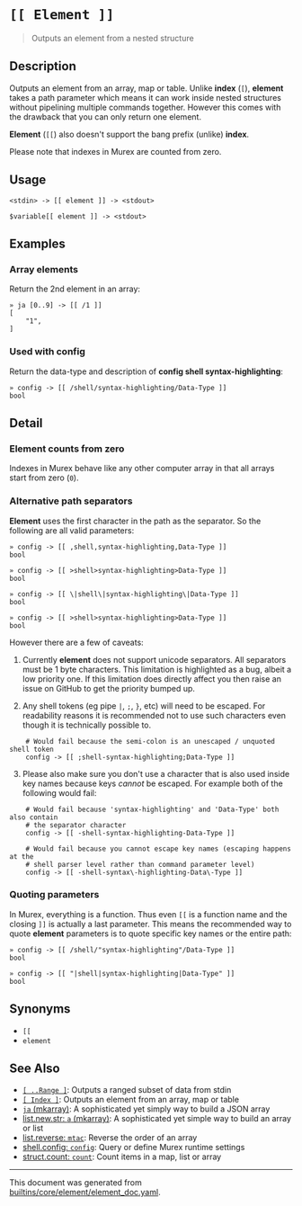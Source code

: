 # `[[ Element ]]`

> Outputs an element from a nested structure

## Description

Outputs an element from an array, map or table. Unlike **index** (`[`),
**element** takes a path parameter which means it can work inside nested
structures without pipelining multiple commands together. However this
comes with the drawback that you can only return one element.

**Element** (`[[`) also doesn't support the bang prefix (unlike) **index**.

Please note that indexes in Murex are counted from zero.

## Usage

```
<stdin> -> [[ element ]] -> <stdout>

$variable[[ element ]] -> <stdout>
```

## Examples

### Array elements

Return the 2nd element in an array:

```
» ja [0..9] -> [[ /1 ]]
[
    "1",
]
```

### Used with config

Return the data-type and description of **config shell syntax-highlighting**:

```
» config -> [[ /shell/syntax-highlighting/Data-Type ]]
bool
```

## Detail

### Element counts from zero

Indexes in Murex behave like any other computer array in that all arrays
start from zero (`0`).

### Alternative path separators

**Element** uses the first character in the path as the separator. So the
following are all valid parameters:

```
» config -> [[ ,shell,syntax-highlighting,Data-Type ]]
bool

» config -> [[ >shell>syntax-highlighting>Data-Type ]]
bool

» config -> [[ \|shell\|syntax-highlighting\|Data-Type ]]
bool

» config -> [[ >shell>syntax-highlighting>Data-Type ]]
bool
```

However there are a few of caveats:

1. Currently **element** does not support unicode separators. All separators
   must be 1 byte characters. This limitation is highlighted as a bug, albeit
   a low priority one. If this limitation does directly affect you then raise
   an issue on GitHub to get the priority bumped up.

2. Any shell tokens (eg pipe `|`, `;`, `}`, etc) will need to be escaped. For
   readability reasons it is recommended not to use such characters even
   though it is technically possible to.

```
    # Would fail because the semi-colon is an unescaped / unquoted shell token
    config -> [[ ;shell-syntax-highlighting;Data-Type ]]
```

3. Please also make sure you don't use a character that is also used inside
   key names because keys _cannot_ be escaped. For example both of the
   following would fail:

```
    # Would fail because 'syntax-highlighting' and 'Data-Type' both also contain
    # the separator character
    config -> [[ -shell-syntax-highlighting-Data-Type ]]

    # Would fail because you cannot escape key names (escaping happens at the
    # shell parser level rather than command parameter level)
    config -> [[ -shell-syntax\-highlighting-Data\-Type ]]
```

### Quoting parameters

In Murex, everything is a function. Thus even `[[` is a function name and
the closing `]]` is actually a last parameter. This means the recommended way
to quote **element** parameters is to quote specific key names or the entire
path:

```
» config -> [[ /shell/"syntax-highlighting"/Data-Type ]]
bool

» config -> [[ "|shell|syntax-highlighting|Data-Type" ]]
bool
```

## Synonyms

* `[[`
* `element`


## See Also

* [`[ ..Range ]`](../parser/range.md):
  Outputs a ranged subset of data from stdin
* [`[ Index ]`](../parser/item-index.md):
  Outputs an element from an array, map or table
* [`ja` (mkarray)](../commands/ja.md):
  A sophisticated yet simply way to build a JSON array
* [list.new.str: `a` (mkarray)](../commands/a.md):
  A sophisticated yet simple way to build an array or list
* [list.reverse: `mtac`](../commands/mtac.md):
  Reverse the order of an array
* [shell.config: `config`](../commands/config.md):
  Query or define Murex runtime settings
* [struct.count: `count`](../commands/count.md):
  Count items in a map, list or array

<hr/>

This document was generated from [builtins/core/element/element_doc.yaml](https://github.com/lmorg/murex/blob/master/builtins/core/element/element_doc.yaml).